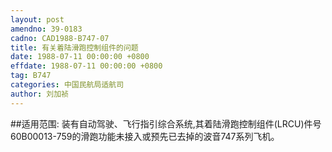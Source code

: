 ```yaml
---
layout: post
amendno: 39-0183
cadno: CAD1988-B747-07
title: 有关着陆滑跑控制组件的问题
date: 1988-07-11 00:00:00 +0800
effdate: 1988-07-11 00:00:00 +0800
tag: B747
categories: 中国民航局适航司
author: 刘加祯
---
```


##适用范围:
装有自动驾驶、飞行指引综合系统,其着陆滑跑控制组件(LRCU)件号60B00013-759的滑跑功能未接入或预先已去掉的波音747系列飞机。

